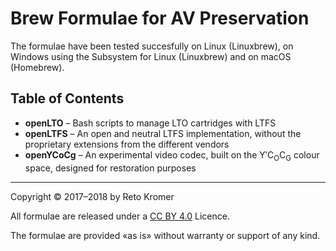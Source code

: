 # Brew Formulae for AV Preservation

The formulae have been tested succesfully on Linux (Linuxbrew), on Windows using the Subsystem for Linux (Linuxbrew) and on macOS (Homebrew).

## Table of Contents

- **openLTO** – Bash scripts to manage LTO cartridges with LTFS
- **openLTFS** – An open and neutral LTFS implementation, without the proprietary extensions from the different vendors
- **openYCoCg** – An experimental video codec, built on the Y′C<sub>O</sub>C<sub>G</sub> colour space, designed for restoration purposes

---

Copyright © 2017–2018 by Reto Kromer

All formulae are released under a [CC BY 4.0](https://creativecommons.org/licenses/by/4.0/) Licence.

The formulae are provided «as is» without warranty or support of any kind.

